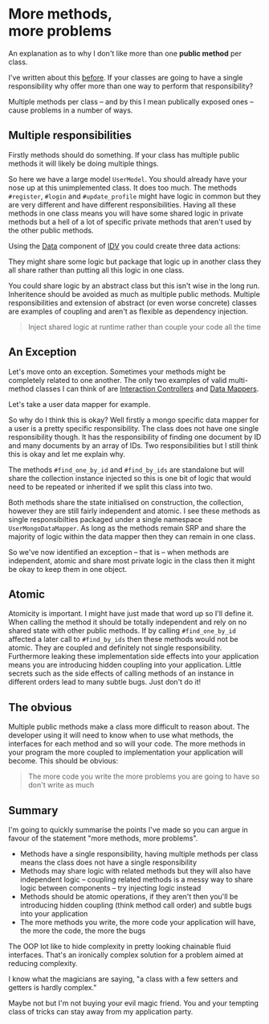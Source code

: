 # More methods,<br /> more problems

An explanation as to why I don't like more than one **public
method** per class.

I've written about this [before][1]. If your classes are
going to have a single responsibility why offer more than
one way to perform that responsibility?

Multiple methods per class – and by this I mean publically
exposed ones – cause problems in a number of ways.

## Multiple responsibilities

Firstly methods should do something. If your class has
multiple public methods it will likely be doing multiple
things.

<script src="https://gist.github.com/DrPheltRight/7466167.js"></script>

So here we have a large model `UserModel`. You should already
have your nose up at this unimplemented class. It does too
much. The methods `#register`, `#login` and `#update_profile`
might have logic in common but they are very different and
have different responsibilities. Having all these methods in
one class means you will have some shared logic in private
methods but a hell of a lot of specific private methods that
aren't used by the other public methods.

Using the [Data][2] component of [IDV][3] you could create
three data actions:

<script src="https://gist.github.com/DrPheltRight/7466181.js"></script>

They might share some logic but package that logic up in
another class they all share rather than putting all this
logic in one class.

You could share logic by an abstract class but this isn't wise
in the long run. Inheritence should be avoided as much as
multiple public methods. Multiple responsibilities and
extension of abstract (or even worse concrete) classes are
examples of coupling and aren't as flexible as dependency
injection.

> Inject shared logic at runtime rather than couple your code
> all the time

## An Exception

Let's move onto an exception. Sometimes your methods might be completely related to one another. The only two examples of
valid multi-method classes I can think of are
[Interaction Controllers][4] and [Data Mappers][2].

Let's take a user data mapper for example.

<script src="https://gist.github.com/DrPheltRight/7466187.js"></script>

So why do I think this is okay? Well firstly a mongo specific
data mapper for a user is a pretty specific responsibility.
The class does not have one single responsibility though. It
has the responsibility of finding one document by ID and many
documents by an array of IDs. Two responsibilities but I still
think this is okay and let me explain why.

The methods `#find_one_by_id` and `#find_by_ids` are
standalone but will share the collection instance injected so
this is one bit of logic that would need to be repeated or
inherited if we split this class into two.

Both methods share the state initialised on construction, the collection, however they are still fairly independent and
atomic. I see these methods as single responsibilties packaged
under a single namespace `UserMongoDataMapper`. As long as the methods remain SRP and share the majority of logic within the
data mapper then they can remain in one class.

So we've now identified an exception – that is – when methods
are independent, atomic and share most private logic in the
class then it might be okay to keep them in one object.

## Atomic

Atomicity is important. I might have just made that word up
so I'll define it. When calling the method it should be
totally independent and rely on no shared state with other
public methods. If by calling `#find_one_by_id` affected a
later call to `#find_by_ids` then these methods would not be
atomic. They are coupled and definitely not single
responsibility. Furthermore leaking these implementation side
effects into your application means you are introducing hidden
coupling into your application. Little secrets such as the
side effects of calling methods of an instance in different
orders lead to many subtle bugs. Just don't do it!

## The obvious

Multiple public methods make a class more difficult to reason
about. The developer using it will need to know when to use
what methods, the interfaces for each method and so will your
code. The more methods in your program the more coupled to implementation your application will become. This should be
obvious:

> The more code you write the more problems you are going to
> have so don't write as much

## Summary

I'm going to quickly summarise the points I've made so you can
argue in favour of the statement "more methods, more
problems".

 - Methods have a single responsibility, having multiple
   methods per class means the class does not have a single
   responsibility
 - Methods may share logic with related methods but they will
   also have independent logic – coupling related methods is
   a messy way to share logic between components –
   try injecting logic instead
 - Methods should be atomic operations, if they aren't then
   you'll be introducing hidden coupling (think method call
   order) and subtle bugs into your application
 - The more methods you write, the more code your application
   will have, the more the code, the more the bugs

The OOP lot like to hide complexity in pretty looking 
chainable fluid interfaces. That's an ironically complex
solution for a problem aimed at reducing complexity.

I know what the magicians are saying, "a class with a few
setters and getters is hardly complex."

Maybe not but I'm not buying your evil magic friend. You and
your tempting class of tricks can stay away from my
application party.

[1]: /thoughts/2013-09-22-data-and-behaviour
[2]: /thoughts/2013-09-25-data
[3]: /thoughts/2013-09-27-IDV
[4]: /thoughts/2013-09-26-interaction
